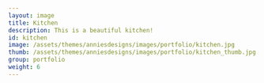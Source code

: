 ```yaml
---
layout: image
title: Kitchen
description: This is a beautiful kitchen!
id: kitchen
image: /assets/themes/anniesdesigns/images/portfolio/kitchen.jpg
thumb: /assets/themes/anniesdesigns/images/portfolio/kitchen_thumb.jpg
group: portfolio
weight: 6
---
```

